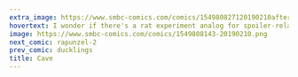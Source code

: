 ```yaml
---
extra_image: https://www.smbc-comics.com/comics/154980827120190210after.png
hovertext: I wonder if there's a rat experiment analog for spoiler-related anger.
image: https://www.smbc-comics.com/comics/1549808143-20190210.png
next_comic: rapunzel-2
prev_comic: ducklings
title: Cave
---
```


